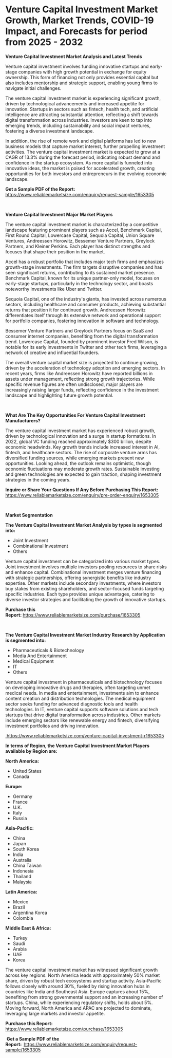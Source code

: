 <p><h1>Venture Capital Investment Market Growth, Market Trends, COVID-19 Impact, and Forecasts for period from 2025 - 2032</h1></p><p><strong>Venture Capital Investment Market Analysis and Latest Trends</strong></p>
<p><p>Venture capital investment involves funding innovative startups and early-stage companies with high growth potential in exchange for equity ownership. This form of financing not only provides essential capital but also includes mentorship and strategic support, enabling young firms to navigate initial challenges.</p><p>The venture capital investment market is experiencing significant growth, driven by technological advancements and increased appetite for innovation. Startups in sectors such as fintech, health tech, and artificial intelligence are attracting substantial attention, reflecting a shift towards digital transformation across industries. Investors are keen to tap into emerging trends, including sustainability and social impact ventures, fostering a diverse investment landscape.</p><p>In addition, the rise of remote work and digital platforms has led to new business models that capture market interest, further propelling investment activities. The venture capital investment market is expected to grow at a CAGR of 13.3% during the forecast period, indicating robust demand and confidence in the startup ecosystem. As more capital is funneled into innovative ideas, the market is poised for accelerated growth, creating opportunities for both investors and entrepreneurs in the evolving economic landscape.</p></p>
<p><strong>Get a Sample PDF of the Report:&nbsp;</strong> <a href="https://www.reliablemarketsize.com/enquiry/request-sample/1653305?utm_campaign=3320&utm_medium=2&utm_source=Github&utm_content=ia&utm_term=16042025&utm_id=venture-capital-investment">https://www.reliablemarketsize.com/enquiry/request-sample/1653305</a></p>
<p>&nbsp;</p>
<p><strong>Venture Capital Investment Major Market Players</strong></p>
<p><p>The venture capital investment market is characterized by a competitive landscape featuring prominent players such as Accel, Benchmark Capital, First Round Capital, Lowercase Capital, Sequoia Capital, Union Square Ventures, Andreessen Horowitz, Bessemer Venture Partners, Greylock Partners, and Kleiner Perkins. Each player has distinct strengths and focuses that shape their position in the market.</p><p>Accel has a robust portfolio that includes major tech firms and emphasizes growth-stage investments. The firm targets disruptive companies and has seen significant returns, contributing to its sustained market presence. Benchmark Capital, known for its unique partner-only model, focuses on early-stage startups, particularly in the technology sector, and boasts noteworthy investments like Uber and Twitter.</p><p>Sequoia Capital, one of the industry's giants, has invested across numerous sectors, including healthcare and consumer products, achieving substantial returns that position it for continued growth. Andreessen Horowitz differentiates itself through its extensive network and operational support for portfolio companies, fostering innovation in software and technology.</p><p>Bessemer Venture Partners and Greylock Partners focus on SaaS and consumer internet companies, benefiting from the digital transformation trend. Lowercase Capital, founded by prominent investor Fred Wilson, is notable for its early investments in Twitter and other tech firms, leveraging a network of creative and influential founders.</p><p>The overall venture capital market size is projected to continue growing, driven by the acceleration of technology adoption and emerging sectors. In recent years, firms like Andreessen Horowitz have reported billions in assets under management, reflecting strong growth trajectories. While specific revenue figures are often undisclosed, major players are increasingly raising larger funds, reflecting confidence in the investment landscape and highlighting future growth potential.</p></p>
<p>&nbsp;</p>
<p><strong>What Are The Key Opportunities For Venture Capital Investment Manufacturers?</strong></p>
<p><p>The venture capital investment market has experienced robust growth, driven by technological innovation and a surge in startup formations. In 2022, global VC funding reached approximately $300 billion, despite economic headwinds. Key growth trends include increased interest in AI, fintech, and healthcare sectors. The rise of corporate venture arms has diversified funding sources, while emerging markets present new opportunities. Looking ahead, the outlook remains optimistic, though economic fluctuations may moderate growth rates. Sustainable investing and green technologies are expected to gain traction, shaping investment strategies in the coming years.</p></p>
<p><strong>Inquire or Share Your Questions If Any Before Purchasing This Report:</strong> <a href="https://www.reliablemarketsize.com/enquiry/pre-order-enquiry/1653305?utm_campaign=3320&utm_medium=2&utm_source=Github&utm_content=ia&utm_term=16042025&utm_id=venture-capital-investment">https://www.reliablemarketsize.com/enquiry/pre-order-enquiry/1653305</a></p>
<p>&nbsp;</p>
<p><strong>Market Segmentation</strong></p>
<p><strong>The Venture Capital Investment Market Analysis by types is segmented into:</strong></p>
<p><ul><li>Joint Investment</li><li>Combinational Investment</li><li>Others</li></ul></p>
<p><p>Venture capital investment can be categorized into various market types. Joint investment involves multiple investors pooling resources to share risks and enhance capital. Combinational investment merges venture financing with strategic partnerships, offering synergistic benefits like industry expertise. Other markets include secondary investments, where investors buy stakes from existing shareholders, and sector-focused funds targeting specific industries. Each type provides unique advantages, catering to diverse investor strategies and facilitating the growth of innovative startups.</p></p>
<p><strong>Purchase this Report:&nbsp;</strong><a href="https://www.reliablemarketsize.com/purchase/1653305?utm_campaign=3320&utm_medium=2&utm_source=Github&utm_content=ia&utm_term=16042025&utm_id=venture-capital-investment">https://www.reliablemarketsize.com/purchase/1653305</a></p>
<p>&nbsp;</p>
<p><strong>The Venture Capital Investment Market Industry Research by Application is segmented into:</strong></p>
<p><ul><li>Pharmaceuticals & Biotechnology</li><li>Media And Entertainment</li><li>Medical Equipment</li><li>IT</li><li>Others</li></ul></p>
<p><p>Venture capital investment in pharmaceuticals and biotechnology focuses on developing innovative drugs and therapies, often targeting unmet medical needs. In media and entertainment, investments aim to enhance content creation and distribution technologies. The medical equipment sector seeks funding for advanced diagnostic tools and health technologies. In IT, venture capital supports software solutions and tech startups that drive digital transformation across industries. Other markets include emerging sectors like renewable energy and fintech, diversifying investment portfolios and driving innovation.</p></p>
<p><a href="https://www.reliablemarketsize.com/venture-capital-investment-r1653305?utm_campaign=3320&utm_medium=2&utm_source=Github&utm_content=ia&utm_term=16042025&utm_id=venture-capital-investment">&nbsp;https://www.reliablemarketsize.com/venture-capital-investment-r1653305</a></p>
<p><strong>In terms of Region, the Venture Capital Investment Market Players available by Region are:</strong></p>
<p>
    <p> <strong> North America: </strong>
        <ul>
            <li>United States</li>
            <li>Canada</li>
        </ul>
        </p> 
    <p> <strong> Europe: </strong>
        <ul>
            <li>Germany</li>
            <li>France</li>
            <li>U.K.</li>
            <li>Italy</li>
            <li>Russia</li>
        </ul>
        </p> 
    <p> <strong> Asia-Pacific: </strong>
        <ul>
            <li>China</li>
            <li>Japan</li>
            <li>South Korea</li>
            <li>India</li>
            <li>Australia</li>
            <li>China Taiwan</li>
            <li>Indonesia</li>
            <li>Thailand</li>
            <li>Malaysia</li>
        </ul>
        </p> 
    <p> <strong> Latin America: </strong>
        <ul>
            <li>Mexico</li>
            <li>Brazil</li>
            <li>Argentina Korea</li>
            <li>Colombia</li>
        </ul>
        </p> 
    <p> <strong> Middle East & Africa: </strong>
        <ul>
            <li>Turkey</li>
            <li>Saudi</li>
            <li>Arabia</li>
            <li>UAE</li>
            <li>Korea</li>
        </ul>
    </p>
    </p>
<p><p>The venture capital investment market has witnessed significant growth across key regions. North America leads with approximately 50% market share, driven by robust tech ecosystems and startup activity. Asia-Pacific follows closely with around 30%, fueled by rising innovation hubs in countries like India and Southeast Asia. Europe captures about 15%, benefiting from strong governmental support and an increasing number of startups. China, while experiencing regulatory shifts, holds about 5%. Moving forward, North America and APAC are projected to dominate, leveraging large markets and investor appetite.</p></p>
<p><strong>Purchase this Report: </strong><a href="https://www.reliablemarketsize.com/purchase/1653305?utm_campaign=3320&utm_medium=2&utm_source=Github&utm_content=ia&utm_term=16042025&utm_id=venture-capital-investment">https://www.reliablemarketsize.com/purchase/1653305</a></p>
<p>&nbsp;<strong>Get a Sample PDF of the Report:&nbsp;&nbsp;</strong><a href="https://www.reliablemarketsize.com/enquiry/request-sample/1653305?utm_campaign=3320&utm_medium=2&utm_source=Github&utm_content=ia&utm_term=16042025&utm_id=venture-capital-investment">https://www.reliablemarketsize.com/enquiry/request-sample/1653305</a></p>
<p><strong></strong></p>
<p><p></p><p></p><p></p></p>